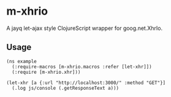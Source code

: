 m-xhrio
=======

A jayq let-ajax style ClojureScript wrapper for goog.net.XhrIo.

## Usage

    (ns example
      (:require-macros [m-xhrio.macros :refer [let-xhr]])
      (:require [m-xhrio.xhr]))
  
    (let-xhr [a {:url "http://localhost:3000/" :method "GET"}]
      (.log js/console (.getResponseText a)))
